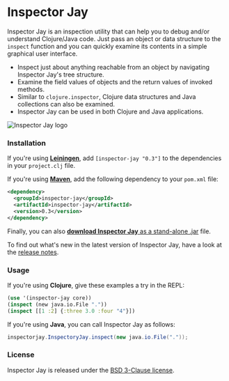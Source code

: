 Inspector Jay
=============

Inspector Jay is an inspection utility that can help you to debug and/or understand Clojure/Java code. Just pass an object or data structure to the `inspect` function and you can quickly examine its contents in a simple graphical user interface.

- Inspect just about anything reachable from an object by navigating Inspector Jay's tree structure.
- Examine the field values of objects and the return values of invoked methods.
- Similar to `clojure.inspector`, Clojure data structures and Java collections can also be examined.
- Inspector Jay can be used in both Clojure and Java applications.

![Inspector Jay logo](https://raw.github.com/timmolderez/inspector-jay/master/resources/images/screenshot-edit.png)

### Installation

If you're using [**Leiningen**](https://github.com/technomancy/leiningen), add `[inspector-jay "0.3"]` to the dependencies in your `project.clj` file.

If you're using [**Maven**](http://maven.apache.org/), add the following dependency to your `pom.xml` file:

```xml
<dependency>
  <groupId>inspector-jay</groupId>
  <artifactId>inspector-jay</artifactId>
  <version>0.3</version>
</dependency>
```

Finally, you can also [**download Inspector Jay** as a stand-alone .jar](http://timmolderez.be/builds/inspector-jay/) file.

To find out what's new in the latest version of Inspector Jay, have a look at the [release notes](https://github.com/timmolderez/inspector-jay/blob/master/RELEASES.txt).

### Usage

If you're using **Clojure**, give these examples a try in the REPL:

```clojure
(use '(inspector-jay core))
(inspect (new java.io.File "."))
(inspect [[1 :2] {:three 3.0 :four "4"}])
```

If you're using **Java**, you can call Inspector Jay as follows:

```java
inspectorjay.InspectoryJay.inspect(new java.io.File("."));
```

### License

Inspector Jay is released under the [BSD 3-Clause license](http://opensource.org/licenses/BSD-3-Clause).
